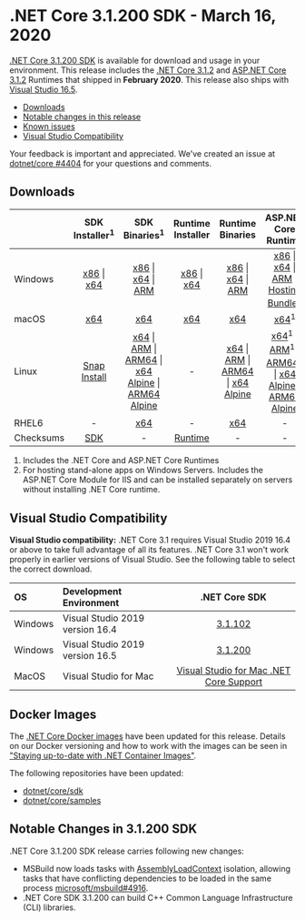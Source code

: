 # .NET Core 3.1.200 SDK - March 16, 2020
[.NET Core 3.1.200 SDK](https://dotnet.microsoft.com/download/dotnet/3.1) is available for download and usage in your environment. This release includes the [.NET Core 3.1.2](../3.1.2/3.1.2.md) and [ASP.NET Core 3.1.2](../3.1.2/3.1.2.md) Runtimes that shipped in **February 2020**. This release also  ships with [Visual Studio 16.5](https://learn.microsoft.com/visualstudio/releases/2019/release-notes).

* [Downloads](https://dotnet.microsoft.com/download/dotnet/3.1)
* [Notable changes in this release](#notable-changes-in-31200-sdk)
* [Known issues](../3.1-known-issues.md)
* [Visual Studio Compatibility](#visual-studio-compatibility)


Your feedback is important and appreciated. We've created an issue at [dotnet/core #4404](https://github.com/dotnet/core/issues/4404) for your questions and comments.


## Downloads

|           | SDK Installer<sup>1</sup>                        | SDK Binaries<sup>1</sup>                 | Runtime Installer                                        | Runtime Binaries                                 | ASP.NET Core Runtime           | Windows Desktop Runtime           |
| --------- | :------------------------------------------:     | :----------------------:                 | :---------------------------:                            | :-------------------------:                      | :-----------------:            |:-----------------:            |
| Windows   | [x86][dotnet-sdk-win-x86.exe] \| [x64][dotnet-sdk-win-x64.exe] | [x86][dotnet-sdk-win-x86.zip] \| [x64][dotnet-sdk-win-x64.zip] \| [ARM][dotnet-sdk-win-arm.zip] | [x86][dotnet-runtime-win-x86.exe] \| [x64][dotnet-runtime-win-x64.exe] | [x86][dotnet-runtime-win-x86.zip] \| [x64][dotnet-runtime-win-x64.zip] \| [ARM][dotnet-runtime-win-arm.zip]  | [x86][aspnetcore-runtime-win-x86.exe] \| [x64][aspnetcore-runtime-win-x64.exe] \| [ARM][aspnetcore-runtime-win-arm.zip] \|<br/> [Hosting Bundle][dotnet-hosting-win.exe]<sup>2</sup> | [x86][windowsdesktop-runtime-win-x86.exe] \| [x64][windowsdesktop-runtime-win-x64.exe] |
| macOS     | [x64][dotnet-sdk-osx-x64.pkg]  | [x64][dotnet-sdk-osx-x64.tar.gz]     | [x64][dotnet-runtime-osx-x64.pkg] | [x64][dotnet-runtime-osx-x64.tar.gz] | [x64][aspnetcore-runtime-osx-x64.tar.gz]<sup>1</sup> | - |
| Linux     |  [Snap Install][snap-install]  | [x64][dotnet-sdk-linux-x64.tar.gz] \| [ARM][dotnet-sdk-linux-arm.tar.gz] \| [ARM64][dotnet-sdk-linux-arm64.tar.gz] \| [x64 Alpine][dotnet-sdk-linux-musl-x64.tar.gz] \| [ARM64 Alpine][dotnet-runtime-linux-musl-arm64.tar.gz] | - | [x64][dotnet-runtime-linux-x64.tar.gz] \| [ARM][dotnet-runtime-linux-arm.tar.gz] \| [ARM64][dotnet-runtime-linux-arm64.tar.gz] \| [x64 Alpine][dotnet-runtime-linux-musl-x64.tar.gz] | [x64][aspnetcore-runtime-linux-x64.tar.gz]<sup>1</sup>  \| [ARM][aspnetcore-runtime-linux-arm.tar.gz]<sup>1</sup> \| [ARM64][aspnetcore-runtime-linux-arm64.tar.gz]<sup>1</sup> \| [x64 Alpine][aspnetcore-runtime-linux-musl-x64.tar.gz] \| [ARM64 Alpine][aspnetcore-runtime-linux-musl-arm64.tar.gz] | - |
| RHEL6     | -                                                | [x64][dotnet-sdk-rhel.6-x64.tar.gz]                    | -                                                        | [x64][dotnet-runtime-rhel.6-x64.tar.gz] | - |
| Checksums | [SDK][checksums-sdk]                             | -                                        | [Runtime][checksums-runtime]                             | - | - | - |

1. Includes the .NET Core and ASP.NET Core Runtimes
2. For hosting stand-alone apps on Windows Servers. Includes the ASP.NET Core Module for IIS and can be installed separately on servers without installing .NET Core runtime.

## Visual Studio Compatibility

**Visual Studio compatibility:** .NET Core 3.1 requires Visual Studio 2019 16.4 or above to take full advantage of all its features. .NET Core 3.1 won't work properly in earlier versions of Visual Studio. See the following table to select the correct download.

| OS | Development Environment | .NET Core SDK |
| :-- | :-- | :--: |
| Windows | Visual Studio 2019 version 16.4 | [3.1.102](3.1.2.md) |
| Windows | Visual Studio 2019 version 16.5 | [3.1.200](#downloads) |
| MacOS | Visual Studio for Mac | [Visual Studio for Mac .NET Core Support](https://learn.microsoft.com/visualstudio/mac/net-core-support) |

## Docker Images

The [.NET Core Docker images](https://hub.docker.com/r/microsoft/dotnet/) have been updated for this release. Details on our Docker versioning and how to work with the images can be seen in ["Staying up-to-date with .NET Container Images"](https://devblogs.microsoft.com/dotnet/staying-up-to-date-with-net-container-images/).

The following repositories have been updated:

* [dotnet/core/sdk](https://hub.docker.com/_/microsoft-dotnet-core-sdk/)
* [dotnet/core/samples](https://hub.docker.com/_/microsoft-dotnet-core-samples)

## Notable Changes in 3.1.200 SDK

.NET Core 3.1.200 SDK release carries following new changes:

* MSBuild now loads tasks with [AssemblyLoadContext](https://learn.microsoft.com/dotnet/api/system.runtime.loader.assemblyloadcontext?view=netcore-3.1) isolation, allowing tasks that have conflicting dependencies to be loaded in the same process [microsoft/msbuild#4916](https://github.com/microsoft/msbuild/pull/4916).
* .NET Core SDK 3.1.200 can build C++ Common Language Infrastructure (CLI) libraries.


[blob-runtime]: https://dotnetcli.blob.core.windows.net/dotnet/Runtime/
[blob-sdk]: https://dotnetcli.blob.core.windows.net/dotnet/Sdk/
[release-notes]: https://github.com/dotnet/core/blob/main/release-notes/3.1/3.1.2/3.1.200-sdk.md
[snap-install]: 3.1.2-install-instructions.md

[checksums-runtime]: https://dotnetcli.blob.core.windows.net/dotnet/checksums/3.1.200-sha.txt
[checksums-sdk]: https://dotnetcli.blob.core.windows.net/dotnet/checksums/3.1.200-sha.txt

[linux-install]: https://learn.microsoft.com/dotnet/core/install/linux
[linux-setup]: https://github.com/dotnet/core/blob/main/Documentation/linux-setup.md

[dotnet-blog]: https://devblogs.microsoft.com/dotnet/net-core-march-2020/

[//]: # ( Runtime 3.1.2)
[dotnet-runtime-linux-arm.tar.gz]: https://download.visualstudio.microsoft.com/download/pr/30ed47bb-c25b-431c-9cfd-7b942b07314f/5c92af345a5475ca58b6878dd974e1dc/dotnet-runtime-3.1.2-linux-arm.tar.gz
[dotnet-runtime-linux-arm64.tar.gz]: https://download.visualstudio.microsoft.com/download/pr/d3ee4d51-5cbf-4591-baf0-f9af7f9a07e7/59fa68462184d031275c2fa09cdf375d/dotnet-runtime-3.1.2-linux-arm64.tar.gz
[dotnet-runtime-linux-musl-arm64.tar.gz]: https://download.visualstudio.microsoft.com/download/pr/47b64547-75e5-43dc-9e2f-66e9d6b9d9ee/869b5417d9d7e4d141f9d2bdeb6b4e36/dotnet-runtime-3.1.2-linux-musl-arm64.tar.gz
[dotnet-runtime-linux-musl-x64.tar.gz]: https://download.visualstudio.microsoft.com/download/pr/21042b9d-8eca-497e-894b-97dde4a4e5d1/c486b0bec79041bc99619756017ad124/dotnet-runtime-3.1.2-linux-musl-x64.tar.gz
[dotnet-runtime-linux-x64.tar.gz]: https://download.visualstudio.microsoft.com/download/pr/38269fba-9fdb-4723-a14c-067cc316827d/53e4161da346d70404375fb8804ee91a/dotnet-runtime-3.1.2-linux-x64.tar.gz
[dotnet-runtime-osx-x64.pkg]: https://download.visualstudio.microsoft.com/download/pr/722d2a42-95c2-4555-ac7a-ec98313984e1/44979d85ec12073d69b3b64feec68ea6/dotnet-runtime-3.1.2-osx-x64.pkg
[dotnet-runtime-osx-x64.tar.gz]: https://download.visualstudio.microsoft.com/download/pr/f58e9293-6600-4de4-a9a8-53951e05ef4f/48d982fbd1d96d818474229a3da22672/dotnet-runtime-3.1.2-osx-x64.tar.gz
[dotnet-runtime-rhel.6-x64.tar.gz]: https://download.visualstudio.microsoft.com/download/pr/420238c8-c86c-4936-91cd-71afe82089a3/af53c9881a098c97c9be7815db0053a8/dotnet-runtime-3.1.2-rhel.6-x64.tar.gz
[dotnet-runtime-win-arm.zip]: https://download.visualstudio.microsoft.com/download/pr/8efe160b-187d-4efe-bef1-bb1aaa0cadf6/5127ae7085f9f0c1dcc8e479ced919a5/dotnet-runtime-3.1.2-win-arm.zip
[dotnet-runtime-win-x64.exe]: https://download.visualstudio.microsoft.com/download/pr/cfe420d5-084c-4590-b387-f89f3387d4c9/db4c577b995c54dee0530d8230e87145/dotnet-runtime-3.1.2-win-x64.exe
[dotnet-runtime-win-x64.zip]: https://download.visualstudio.microsoft.com/download/pr/12c4e2f0-eda2-42ca-908e-fcdb68550a5f/ca19066eba7c09b8c781ae7a84a7ba8d/dotnet-runtime-3.1.2-win-x64.zip
[dotnet-runtime-win-x86.exe]: https://download.visualstudio.microsoft.com/download/pr/dfedf8a5-c3cd-4b69-a5eb-8f9994e810f7/feeead4b3ae3b9e003917797c8356675/dotnet-runtime-3.1.2-win-x86.exe
[dotnet-runtime-win-x86.zip]: https://download.visualstudio.microsoft.com/download/pr/541f44b0-cda8-4559-9cff-860fca619767/599bc8f47a85a5c2892d3540c7b7dd6f/dotnet-runtime-3.1.2-win-x86.zip

[//]: # ( WindowsDesktop 3.1.2)
[windowsdesktop-runtime-win-x64.exe]: https://download.visualstudio.microsoft.com/download/pr/3240250e-6fe0-4258-af69-85abef6c00de/e01ee0af6c65d894f4a02bdf6705ec7b/windowsdesktop-runtime-3.1.2-win-x64.exe
[windowsdesktop-runtime-win-x86.exe]: https://download.visualstudio.microsoft.com/download/pr/b824906f-bd6e-4067-86a6-95c61620674d/cfcdab84a01cee94fdaa31271c3d4d47/windowsdesktop-runtime-3.1.2-win-x86.exe

[//]: # ( ASP 3.1.2)
[aspnetcore-runtime-linux-arm.tar.gz]: https://download.visualstudio.microsoft.com/download/pr/8ccacf09-e5eb-481b-a407-2398b08ac6ac/1cef921566cb9d1ca8c742c9c26a521c/aspnetcore-runtime-3.1.2-linux-arm.tar.gz
[aspnetcore-runtime-linux-arm64.tar.gz]: https://download.visualstudio.microsoft.com/download/pr/ec985ae1-e15c-4858-b586-de5f78956573/f585f8ffc303bbca6a711ecd61417a40/aspnetcore-runtime-3.1.2-linux-arm64.tar.gz
[aspnetcore-runtime-linux-musl-arm64.tar.gz]: https://download.visualstudio.microsoft.com/download/pr/927b34aa-08c7-411a-b1a1-1a0dbe28cb51/446dbeccd8130a18f6a1885a51d1babe/aspnetcore-runtime-3.1.2-linux-musl-arm64.tar.gz
[aspnetcore-runtime-linux-musl-x64.tar.gz]: https://download.visualstudio.microsoft.com/download/pr/d9ea89f5-935b-47e0-8734-118f8ea6d812/b84792a3ae72add68cd1dcfb9aebeaae/aspnetcore-runtime-3.1.2-linux-musl-x64.tar.gz
[aspnetcore-runtime-linux-x64.tar.gz]: https://download.visualstudio.microsoft.com/download/pr/2d72ee67-ac4d-42c6-97d9-a26a28201fc8/977ad14b99b6ed03dcefd6655789e43a/aspnetcore-runtime-3.1.2-linux-x64.tar.gz
[aspnetcore-runtime-osx-x64.tar.gz]: https://download.visualstudio.microsoft.com/download/pr/9593b373-38a1-454e-844f-da3b5d47b1f8/e6f69a1dda1af567079d949c63c5be85/aspnetcore-runtime-3.1.2-osx-x64.tar.gz
[aspnetcore-runtime-win-arm.zip]: https://download.visualstudio.microsoft.com/download/pr/b46a8ae4-63d2-4d3e-a230-71bd898b1f6d/b4fba45bad2e853c3a3dc687a459667e/aspnetcore-runtime-3.1.2-win-arm.zip
[aspnetcore-runtime-win-x64.exe]: https://download.visualstudio.microsoft.com/download/pr/326b33d1-6bbd-4149-ba35-c94784700674/c06386c2b09401fa94f9595617899d5d/aspnetcore-runtime-3.1.2-win-x64.exe
[aspnetcore-runtime-win-x64.zip]: https://download.visualstudio.microsoft.com/download/pr/6cc3f6a7-3a0f-441c-82a2-104fa93ef8b6/3c1395461545eb5321eb2816d4b3fecf/aspnetcore-runtime-3.1.2-win-x64.zip
[aspnetcore-runtime-win-x86.exe]: https://download.visualstudio.microsoft.com/download/pr/2c8e520e-d705-4b11-8854-518546133e27/13354ed8b42d8c2c52f75d7acffd0be4/aspnetcore-runtime-3.1.2-win-x86.exe
[aspnetcore-runtime-win-x86.zip]: https://download.visualstudio.microsoft.com/download/pr/02ee0d2a-92ea-4be2-bbfe-fe98a35bf1b6/bf581b5aebbf1825997b668310672fc5/aspnetcore-runtime-3.1.2-win-x86.zip
[dotnet-hosting-win.exe]: https://download.visualstudio.microsoft.com/download/pr/dd119832-dc46-4ccf-bc12-69e7bfa61b18/990843c6e0cbd97f9df68c94f6de6bb6/dotnet-hosting-3.1.2-win.exe

[//]: # ( SDK 3.1.200 )
[dotnet-sdk-linux-arm.tar.gz]: https://download.visualstudio.microsoft.com/download/pr/21a124fd-5bb7-403f-bdd2-489f9d21d695/b58fa90d19a5a5124d21dea94422868c/dotnet-sdk-3.1.200-linux-arm.tar.gz
[dotnet-sdk-linux-arm64.tar.gz]: https://download.visualstudio.microsoft.com/download/pr/781cb53b-046c-45fb-b18e-97ad65ff61a0/5c6ce7f4e031dad7cca0fdd5bcf4335b/dotnet-sdk-3.1.200-linux-arm64.tar.gz
[dotnet-sdk-linux-musl-x64.tar.gz]: https://download.visualstudio.microsoft.com/download/pr/fe5055c2-985b-4c56-a192-5115080cd9d1/cd04566572be946b8d13aa3a359b0d4c/dotnet-sdk-3.1.200-linux-musl-x64.tar.gz
[dotnet-sdk-linux-x64.tar.gz]: https://download.visualstudio.microsoft.com/download/pr/daec2daf-b458-4ae1-9046-b8ba09b5fb49/733e2d73b41640d6e6bdf1cc6b9ef03b/dotnet-sdk-3.1.200-linux-x64.tar.gz
[dotnet-sdk-osx-x64.pkg]: https://download.visualstudio.microsoft.com/download/pr/fd4c60cd-04a0-4175-ad80-e05d3d90e45e/e7e55bd77cdd6cc99c4ff37dc6fe1ce2/dotnet-sdk-3.1.200-osx-x64.pkg
[dotnet-sdk-osx-x64.tar.gz]: https://download.visualstudio.microsoft.com/download/pr/3512b211-e37f-485e-86f0-2a19cdf9524f/ef4ed10c27c3aa1b8e092e37bb105d56/dotnet-sdk-3.1.200-osx-x64.tar.gz
[dotnet-sdk-rhel.6-x64.tar.gz]: https://download.visualstudio.microsoft.com/download/pr/088fb73b-1465-4dba-bf98-920293ddfd71/3ef0d1c6f5bd04080b66f97262136bb0/dotnet-sdk-3.1.200-rhel.6-x64.tar.gz
[dotnet-sdk-win-arm.zip]: https://download.visualstudio.microsoft.com/download/pr/2e3f3555-ca32-47d0-a452-5af576b5cf56/6a7fbd81a327d2f7e42218e3ca35c75a/dotnet-sdk-3.1.200-win-arm.zip
[dotnet-sdk-win-x64.exe]: https://download.visualstudio.microsoft.com/download/pr/43660ad4-b4a5-449f-8275-a1a3fd51a8f7/a51eff00a30b77eae4e960242f10ed39/dotnet-sdk-3.1.200-win-x64.exe
[dotnet-sdk-win-x64.zip]: https://download.visualstudio.microsoft.com/download/pr/ac85ccb0-e761-489f-b5dd-ba5e52735c2b/dd89fcc72092ff6fc7f5f4cb9eea0de4/dotnet-sdk-3.1.200-win-x64.zip
[dotnet-sdk-win-x86.exe]: https://download.visualstudio.microsoft.com/download/pr/05b7bc3e-69b2-4226-ad11-db472130e6e8/50e04d3ed87cde4a7aa2d591051bfafb/dotnet-sdk-3.1.200-win-x86.exe
[dotnet-sdk-win-x86.zip]: https://download.visualstudio.microsoft.com/download/pr/cc20e4db-6503-4e2b-8079-180a2f2337a5/1ac3552de7b83fba030496920de3b584/dotnet-sdk-3.1.200-win-x86.zip


[//]: # ( Symbols )
